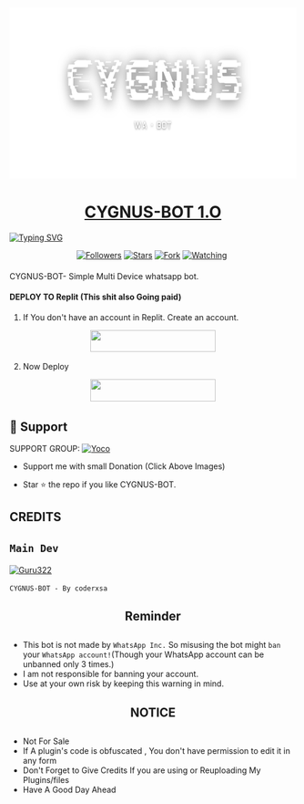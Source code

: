 <p align="center">  
  <a href="https://youtu.be/WcA7GZuaN0A">
    <img alt="Guru" height="300" src="https://raw.githubusercontent.com/coderxsa/WABot/main/WA-BOT/cdn/images/logo.png">
    <h1 align="center">CYGNUS-BOT 1.O</h1>
    <a href="https://git.io/typing-svg"><img src="https://readme-typing-svg.demolab.com?font=Black+Ops+One&size=50&pause=1000&color=1BAFBAFF&center=true&width=910&height=100&lines=THANKS FOR CHOOSING +CYGNUS-BOT;MULTI+DEVICE+WHATSAPP+BOT;CREATED+BY+CODERX;RELEASED+22.2.2024" alt="Typing SVG" /></a>
  </a>
</p>
<p align="center">
<p/>
<p align="center">
<a href="https://github.com/coderxsa?tab=followers"><img title="Followers" src="https://img.shields.io/github/followers/coderxsa?label=Followers&style=social"></a>
<a href="https://github.com/coderxsa/CYGNUS-BOT/stargazers/"><img title="Stars" src="https://img.shields.io/github/stars/coderxsa/CYGNUS-BOT?&style=social"></a>
<a href="https://github.com/coderxsa/CYGNUS-BOT/network/members"><img title="Fork" src="https://img.shields.io/github/forks/coderxsa/CYGNUS-BOT?style=social"></a>
<a href="https://github.com/coderxsa/CYGNUS-BOT/watchers"><img title="Watching" src="https://img.shields.io/github/watchers/coderxsa/CYGNUS-BOT?label=Watching&style=social"></a>
<a href="" alt="FOSSA Status"><img src=""/></a>
</p>

####  
CYGNUS-BOT- Simple Multi Device whatsapp bot.


#### DEPLOY TO Replit (This shit also Going paid)

1. If You don't have an account in Replit. Create an account.
    <br>
<p align="center"><a href="https://replit.com/signup"> <img src="https://img.shields.io/badge/replit%20Account-blue?style=for-the-badge&logo=replit" width="220" height="38.45"/></a></p>

2. Now Deploy
    <br>
<p align="center"><a href="https://repl.it/github/coderxsa/CYGNUS-BOT.git"> <img src="https://img.shields.io/badge/replit%20Deploy-blue?style=for-the-badge&logo=replit" width="220" height="38.45"/></a></p>

 
 ## 🤩 Support

SUPPORT GROUP: <a href="https://pay.yoco.com/coderx"><img alt="Yoco" src="https://a.storyblok.com/f/111633/600x120/efd2e37265/payment-strip.svg"/></a>
- Support me with small Donation (Click Above Images)

- Star ⭐ the repo if you like CYGNUS-BOT.

## CREDITS 




## `Main Dev` 
<a href="https://github.com/coderxsa"><img src="https://avatars.githubusercontent.com/u/149763717?v=4" width="250" height="250" alt="Guru322"/></a>
  
`CYGNUS-BOT - By coderxsa`


<h2 align="center">  Reminder
</h2>
   
## 
- This bot is not made by `WhatsApp Inc.` So misusing the bot might `ban` your `WhatsApp account!`(Though your WhatsApp account can be unbanned only 3 times.)
- I am not responsible for banning your account.
- Use at your own risk by keeping this warning in mind.


<h2 align="center">  NOTICE
</h2>
   
## 
- Not For Sale
- If A plugin's code is obfuscated , You don't have permission to edit it in any form 
- Don't Forget to Give Credits If you are using or Reuploading My Plugins/files
- Have A Good Day Ahead

